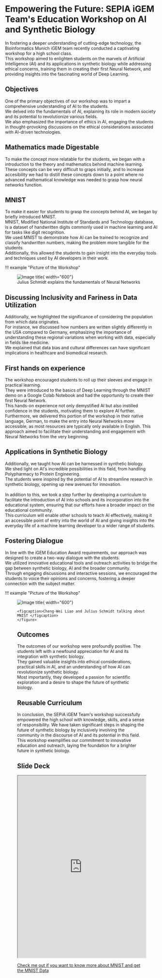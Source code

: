 # Empowering the Future: SEPIA iGEM Team's Education Workshop on AI and Synthetic Biology

In fostering a deeper understanding of cutting-edge technology, the Bioinformatics Munich iGEM team recently conducted a captivating workshop for a high school class.\
This workshop aimed to enlighten students on the marvels of Artificial Intelligence (AI) and its applications in synthetic biology while addressing ethical concerns, training them in creating their first Neural Network, and providing insights into the fascinating world of Deep Learning.

## Objectives

One of the primary objectives of our workshop was to impart a comprehensive understanding of AI to the students.\
We delved into the fundamentals of AI, explaining its role in modern society and its potential to revolutionize various fields.\
We also emphasized the importance of ethics in AI, engaging the students in thought-provoking discussions on the ethical considerations associated with AI-driven technologies.

## Mathematics made Digestable

To make the concept more relatable for the students, we began with a introduction to the theory and mathematics behind machine learning.\
These concepts can be very difficult to graps initially, and to increase accesibility we had to distill these concepts down to a point where no advanced mathematical knowledge was needed to grasp how neural networks function.

## MNIST

To make it easier for students to grasp the concepts behind AI, we began by briefly introduced MNIST.\
MNIST, Modified National Institute of Standards and Technology database, is a dataset of handwritten digits commonly used in machine learning and AI for tasks like digit recognition.\
We used MNIST to demonstrate how AI can be trained to recognize and classify handwritten numbers, making the problem more tangible for the students.\
Additionally, this allowed the students to gain insight into the everyday tools and techniques used by AI developers in their work.

!!! example "Picture of the Workshop"
    <figure markdown >
        ![Image title](https://static.igem.wiki/teams/5016/wiki/education-presentation-picture-1.jpg){ width="600"}
    <figcaption>Julius Schmidt explains the fundamentals of Neural Networks</figcaption>
    </figure>

## Discussing Inclusivity and Fariness in Data Utilization

Additionally, we highlighted the significance of considering the population from which data originates.\
For instance, we discussed how numbers are written slightly differently in the USA compared to Germany, emphasizing the importance of understanding these regional variations when working with data, especially in fields like medicine.\
We explained that data bias and cultural differences can have significant implications in healthcare and biomedical research.

## First hands on experience

The workshop encouraged students to roll up their sleeves and engage in practical learning.\
They were introduced to the basics of Deep Learning through the MNIST demo on a Google Colab Notebook and had the opportunity to create their first Neural Network.\
This hands-on experience not only demystified AI but also instilled confidence in the students, motivating them to explore AI further.\
Furthermore, we delivered this portion of the workshop in their native language, German, to make the entry into Neural Networks more accessible, as most resources are typically only available in English. This approach aimed to facilitate their understanding and engagement with Neural Networks from the very beginning.

## Applications in Synthetic Biology

Additionally, we taught how AI can be harnessed in synthetic biology.\
We shed light on AI's incredible possibilities in this field, from handling Polypharmacy to Protein Engineering.\
The students were inspired by the potential of AI to streamline research in synthetic biology, opening up new avenues for innovation.\
\
In addition to this, we took a step further by developing a curriculum to facilitate the introduction of AI into schools and its incorporation into the educational system, ensuring that our efforts have a broader impact on the educational community.\
This curriculum will enable other schools to teach AI effectively, making it an accessible point of entry into the world of AI and giving insights into the everyday life of a machine learning developer to a wider range of students.

## Fostering Dialogue

In line with the iGEM Education Award requirements, our approach was designed to create a two-way dialogue with the students.\
We utilized innovative educational tools and outreach activities to bridge the gap between synthetic biology, AI and the broader community.\
Through engaging discussions and interactive sessions, we encouraged the students to voice their opinions and concerns, fostering a deeper connection with the subject matter.


!!! example "Picture of the Workshop"
    <figure markdown>
        ![Image title](https://static.igem.wiki/teams/5016/wiki/education-presentation-picture-2.jpg){ width="600"}
        
    <figcaption>Cheng-Wei Liao and Julius Schmidt talking about MNIST </figcaption>
    </figure>

## Outcomes

The outcomes of our workshop were profoundly positive. The students left with a newfound appreciation for AI and its integration with synthetic biology.\
They gained valuable insights into ethical considerations, practical skills in AI, and an understanding of how AI can revolutionize synthetic biology.\
Most importantly, they developed a passion for scientific exploration and a desire to shape the future of synthetic biology.

## Reusable Curriculum

In conclusion, the SEPiA iGEM Team's workshop successfully empowered the high school with knowledge, skills, and a sense of responsibility. We have taken significant steps in shaping the future of synthetic biology by inclusively involving the community in the discourse of AI and its potential in this field.\
This workshop exemplifies our commitment to innovative education and outreach, laying the foundation for a brighter future in synthetic biology.

## Slide Deck

<iframe src="https://static.igem.wiki/teams/5016/wiki/workshop-neuronale-netzwerke-2.pdf" width="100%" height="600"></iframe>

[Check me out if you want to know more about MNIST and get the MNIST Data](https://en.wikipedia.org/wiki/MNIST_database)